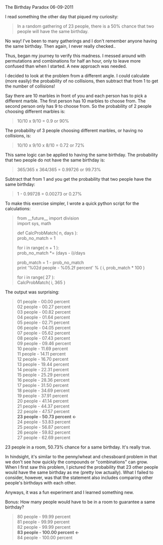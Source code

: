 The Birthday Paradox
06-09-2011    

I read something the other day that piqued my curiosity:

> In a random gathering of 23 people, there is a 50% chance that two people will have the same birthday.

No way! I've been to many gatherings and I don't remember anyone having the same birthday. Then again, I never really checked..

Thus, began my journey to verify this madness. I messed around with permutations and combinations for half an hour, only to leave more confused than when I started. A new approach was needed.

I decided to look at the problem from a different angle. I could calculate (more easily) the probability of no collisions, then subtract that from 1 to get the number of collisions!

Say there are 10 marbles in front of you and each person has to pick a different marble. The first person has 10 marbles to choose from. The second person only has 9 to choose from. So the probability of 2 people choosing different marbles is:

> 10/10 x 9/10 = 0.9 or 90%

The probability of 3 people choosing different marbles, or having no collisions, is:

> 10/10 x 9/10 x 8/10 = 0.72 or 72%

This same logic can be applied to having the same birthday. The probability that two people do not have the same birthday is:

> 365/365 x 364/365 = 0.99726 or 99.73%

Subtract that from 1 and you get the probability that two people have the same birthday:

> 1 - 0.99728 =  0.00273 or 0.27%

To make this exercise simpler, I wrote a quick python script for the calculations:

<blockquote>
from __future__ import division<br>
import sys, math<br>

def CalcProbMatch( n, days ):<br>
  prob_no_match = 1<br>

for i in range( n + 1 ):<br>
  prob_no_match *= (days - i)/days<br>

prob_match = 1 - prob_no_match<br>
  print '%02d people - %05.2f percent' % ( i, prob_match * 100 )<br>

for i in range( 27 ):<br>
  CalcProbMatch( i, 365 )<br>
</blockquote>

The output was surprising:

> 01 people - 00.00 percent<br>
02 people - 00.27 percent<br>
03 people - 00.82 percent<br>
04 people - 01.64 percent<br>
05 people - 02.71 percent<br>
06 people - 04.05 percent<br>
07 people - 05.62 percent<br>
08 people - 07.43 percent<br>
09 people - 09.46 percent<br>
10 people - 11.69 percent<br>
11 people - 14.11 percent<br>
12 people - 16.70 percent<br>
13 people - 19.44 percent<br>
14 people - 22.31 percent<br>
15 people - 25.29 percent<br>
16 people - 28.36 percent<br>
17 people - 31.50 percent<br>
18 people - 34.69 percent<br>
19 people - 37.91 percent<br>
20 people - 41.14 percent<br>
21 people - 44.37 percent<br>
22 people - 47.57 percent<br>
<b>23 people - 50.73 percent <-</b><br>
24 people - 53.83 percent<br>
25 people - 56.87 percent<br>
26 people - 59.82 percent<br>
27 people - 62.69 percent<br>

23 people in a room, 50.73% chance for a same birthday. It's really true.

In hindsight, it's similar to the penny/wheat and chessboard problem in that we don't see how quickly the compounds or "combinations" can grow. When I first saw this problem, I pictured the probability that 23 other people would have the same birthday as me (pretty low actually). What I failed to consider, however, was that the statement also includes comparing other people's birthdays with each other.

Anyways, it was a fun experiment and I learned something new.

Bonus: How many people would have to be in a room to guarantee a same birthday?

> 80 people - 99.99 percent<br>
81 people - 99.99 percent<br>
82 people - 99.99 percent<br>
<b>83 people - 100.00 percent <-</b><br>
84 people - 100.00 percent<br>
